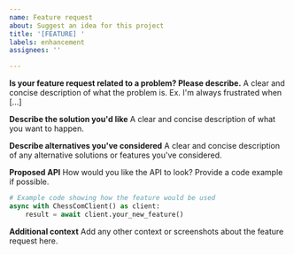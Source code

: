 ```yaml
---
name: Feature request
about: Suggest an idea for this project
title: '[FEATURE] '
labels: enhancement
assignees: ''

---
```


**Is your feature request related to a problem? Please describe.**
A clear and concise description of what the problem is. Ex. I'm always frustrated when [...]

**Describe the solution you'd like**
A clear and concise description of what you want to happen.

**Describe alternatives you've considered**
A clear and concise description of any alternative solutions or features you've considered.

**Proposed API**
How would you like the API to look? Provide a code example if possible.

```python
# Example code showing how the feature would be used
async with ChessComClient() as client:
    result = await client.your_new_feature()
```

**Additional context**
Add any other context or screenshots about the feature request here.